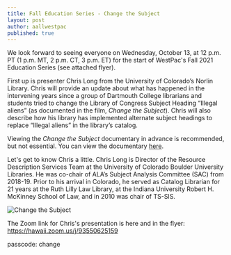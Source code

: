 ```yaml
---
title: Fall Education Series - Change the Subject
layout: post
author: aallwestpac
published: true
---
```


We look forward to seeing everyone on Wednesday, October 13, at 12 p.m. PT (1 p.m. MT, 2 p.m. CT, 3 p.m. ET) for the start of WestPac's Fall 2021 Education Series (see attached flyer).

First up is presenter Chris Long from the University of Colorado’s Norlin Library.  Chris will provide an update about what has happened in the intervening years since a group of Dartmouth College librarians and students tried to change the Library of Congress Subject Heading “Illegal aliens” (as documented in the film, <i>Change the Subject</i>).  Chris will also describe how his library has implemented alternate subject headings to replace “Illegal aliens” in the library’s catalog.

Viewing the <i>Change the Subject</i> documentary in advance is recommended, but not essential. You can view the documentary <a href="https://n2t.net/ark:/83024/d4hq3s42r" target="_blank" rel="noopener noreferrer">here</a>.

Let's get to know Chris a little.  Chris Long is Director of the Resource Description Services Team at the University of Colorado Boulder University Libraries. He was co-chair of ALA’s Subject Analysis Committee (SAC) from 2018-19. Prior to his arrival in Colorado, he served as Catalog Librarian for 21 years at the Ruth Lilly Law Library, at the Indiana University Robert H. McKinney School of Law, and in 2010 was chair of TS-SIS.

![Change the Subject](https://aallwestpac.github.io/assets/posts/ChangetheSubject.PNG "Change the Subject")

The Zoom link for Chris's presentation is here and in the flyer: https://hawaii.zoom.us/j/93550625159

passcode: change
